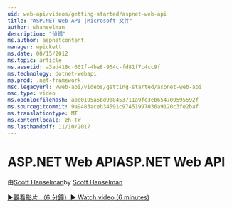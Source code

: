 ```yaml
---
uid: web-api/videos/getting-started/aspnet-web-api
title: "ASP.NET Web API |Microsoft 文件"
author: shanselman
description: "偵錯"
ms.author: aspnetcontent
manager: wpickett
ms.date: 08/15/2012
ms.topic: article
ms.assetid: a3ad418c-601f-4be8-964c-fd81f7c4cc9f
ms.technology: dotnet-webapi
ms.prod: .net-framework
msc.legacyurl: /web-api/videos/getting-started/aspnet-web-api
msc.type: video
ms.openlocfilehash: abe0195a5bd9b8453711a9fc3eb654709595592f
ms.sourcegitcommit: 9a9483aceb34591c97451997036a9120c3fe2baf
ms.translationtype: MT
ms.contentlocale: zh-TW
ms.lasthandoff: 11/10/2017
---
```

<a name="aspnet-web-api"></a><span data-ttu-id="21548-103">ASP.NET Web API</span><span class="sxs-lookup"><span data-stu-id="21548-103">ASP.NET Web API</span></span>
====================
<span data-ttu-id="21548-104">由[Scott Hanselman](https://github.com/shanselman)</span><span class="sxs-lookup"><span data-stu-id="21548-104">by [Scott Hanselman](https://github.com/shanselman)</span></span>

[<span data-ttu-id="21548-105">&#9654;觀看影片 （6 分鐘）</span><span class="sxs-lookup"><span data-stu-id="21548-105">&#9654; Watch video (6 minutes)</span></span>](https://channel9.msdn.com/Blogs/ASP-NET-Site-Videos/aspnet-web-api)

